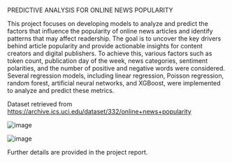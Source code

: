 PREDICTIVE ANALYSIS FOR ONLINE NEWS POPULARITY
 
This project focuses on developing models to analyze and predict the factors that influence the popularity of online news articles and identify patterns that may affect readership. The goal is to uncover the key drivers behind article popularity and provide actionable insights for content creators and digital publishers. To achieve this, various factors such as token count, publication day of the week, news categories, sentiment polarities, and the number of positive and negative words were considered. Several regression models, including linear regression, Poisson regression, random forest, artificial neural networks, and XGBoost, were implemented to analyze and predict these metrics.

Dataset retrieved from https://archive.ics.uci.edu/dataset/332/online+news+popularity

![image](https://github.com/user-attachments/assets/48c6fcf3-6627-4bef-971d-1533481521d5)

![image](https://github.com/user-attachments/assets/60f98cfc-be16-4973-9c0e-ab85f120e859)


Further details are provided in the project report.
